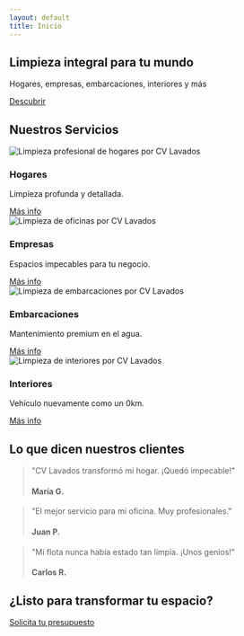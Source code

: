 ```yaml
---
layout: default
title: Inicio
---
```


<section class="hero fade-in-up">
  <h1>Limpieza integral para tu mundo</h1>
  <p>Hogares, empresas, embarcaciones, interiores y más</p>
  <a href="{{ site.domain }}/servicios/">Descubrir</a>
</section>
<section class="services fade-in-up">
  <h2>Nuestros Servicios</h2>
  <div class="service-grid">
    <div class="service-card">
      <img src="{{ site.domain }}/assets/images/home.jpg" alt="Limpieza profesional de hogares por CV Lavados">
      <i class="fas fa-home"></i>
      <h3>Hogares</h3>
      <p>Limpieza profunda y detallada.</p>
      <a href="{{ site.domain }}/servicios/hogares" class="button">Más info</a>
    </div>
    <div class="service-card">
      <img src="{{ site.domain }}/assets/images/business.jpg" alt="Limpieza de oficinas por CV Lavados">
      <i class="fas fa-building"></i>
      <h3>Empresas</h3>
      <p>Espacios impecables para tu negocio.</p>
      <a href="{{ site.domain }}/servicios/empresas" class="button">Más info</a>
    </div>
    <div class="service-card">
      <img src="{{ site.domain }}/assets/images/boat.jpg" alt="Limpieza de embarcaciones por CV Lavados">
      <i class="fas fa-ship"></i>
      <h3>Embarcaciones</h3>
      <p>Mantenimiento premium en el agua.</p>
      <a href="{{ site.domain }}/servicios/embarcaciones" class="button">Más info</a>
    </div>
    <div class="service-card">
      <img src="{{ site.domain }}/assets/images/car.jpg" alt="Limpieza de interiores por CV Lavados">
      <i class="fas fa-car"></i>
      <h3>Interiores</h3>
      <p>Vehículo nuevamente como un 0km.</p>
      <a href="{{ site.domain }}/servicios/interiores" class="button">Más info</a>
    </div>
  </div>
</section>
<section class="testimonials fade-in-up">
  <h2>Lo que dicen nuestros clientes</h2>
  <div class="testimonial-slider">
    <blockquote>
      <p>"CV Lavados transformó mi hogar. ¡Quedó impecable!"</p>
      <h4>María G.</h4>
    </blockquote>
    <blockquote>
      <p>"El mejor servicio para mi oficina. Muy profesionales."</p>
      <h4>Juan P.</h4>
    </blockquote>
    <blockquote>
      <p>"Mi flota nunca había estado tan limpia. ¡Unos genios!"</p>
      <h4>Carlos R.</h4>
    </blockquote>
  </div>
</section>
<section class="cta-section fade-in-up">
  <h2>¿Listo para transformar tu espacio?</h2>
  <a href="{{ site.domain }}/contacto">Solicita tu presupuesto</a>
</section>
